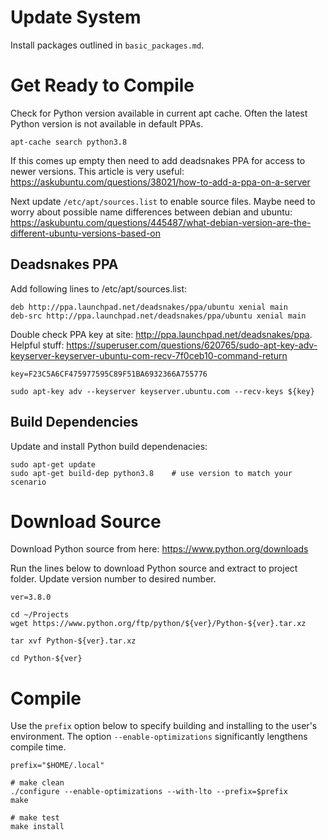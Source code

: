 

# Update System

Install packages outlined in `basic_packages.md`.


# Get Ready to Compile

Check for Python version available in current apt cache. Often the latest Python version is not
available in default PPAs.

    apt-cache search python3.8

If this comes up empty then need to add deadsnakes PPA for access to newer versions.
This article is very useful: https://askubuntu.com/questions/38021/how-to-add-a-ppa-on-a-server

Next update `/etc/apt/sources.list` to enable source files.  Maybe need to worry about possible
name differences between debian and ubuntu: https://askubuntu.com/questions/445487/what-debian-version-are-the-different-ubuntu-versions-based-on


## Deadsnakes PPA

Add following lines to /etc/apt/sources.list:

    deb http://ppa.launchpad.net/deadsnakes/ppa/ubuntu xenial main
    deb-src http://ppa.launchpad.net/deadsnakes/ppa/ubuntu xenial main

Double check PPA key at site: http://ppa.launchpad.net/deadsnakes/ppa.
Helpful stuff: https://superuser.com/questions/620765/sudo-apt-key-adv-keyserver-keyserver-ubuntu-com-recv-7f0ceb10-command-return

    key=F23C5A6CF475977595C89F51BA6932366A755776

    sudo apt-key adv --keyserver keyserver.ubuntu.com --recv-keys ${key}


## Build Dependencies

Update and install Python build dependenacies:

    sudo apt-get update
    sudo apt-get build-dep python3.8    # use version to match your scenario



# Download Source

Download Python source from here: https://www.python.org/downloads

Run the lines below to download Python source and extract to project folder.  Update version
number to desired number.

    ver=3.8.0

    cd ~/Projects
    wget https://www.python.org/ftp/python/${ver}/Python-${ver}.tar.xz

    tar xvf Python-${ver}.tar.xz

    cd Python-${ver}


# Compile

Use the `prefix` option below to specify building and installing to the user's environment.
The option `--enable-optimizations` significantly lengthens compile time.

    prefix="$HOME/.local"

    # make clean
    ./configure --enable-optimizations --with-lto --prefix=$prefix
    make

    # make test
    make install
